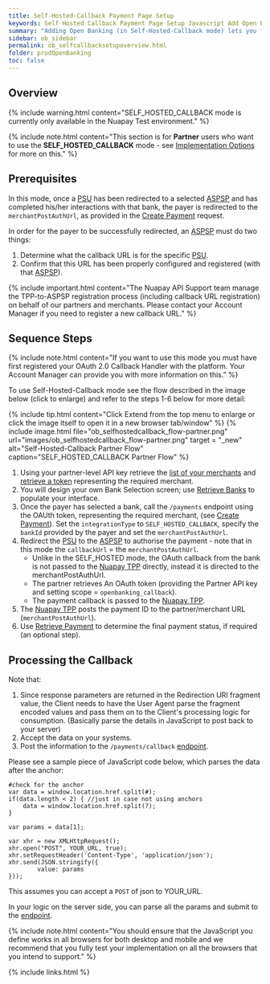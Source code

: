 ```yaml
---
title: Self-Hosted-Callback Payment Page Setup
keywords: Self Hosted Callback Payment Page Setup Javascript Add Open Banking Payment Page
summary: "Adding Open Banking (in Self-Hosted-Callback mode) lets you fully control your PSU's payment journey and allows you to bypass the Nuapay TPP."
sidebar: ob_sidebar
permalink: ob_selfcallbacksetupoverview.html
folder: prodOpenBanking
toc: false
---
```


## Overview

{% include warning.html content="SELF_HOSTED_CALLBACK mode is currently only available in the Nuapay Test environment." %}


{% include note.html content="This section is for **Partner** users who want to use the **SELF_HOSTED_CALLBACK** mode - see [Implementation Options](ob_pispimplementation.html) for more on this." %}

## Prerequisites

In this mode, once a <a href="#" data-toggle="tooltip" data-original-title="{{site.data.glossary.psu}}">PSU</a> has been redirected to a selected <a href="#" data-toggle="tooltip" data-original-title="{{site.data.glossary.aspsp}}">ASPSP</a> and has completed his/her interactions with that bank, the payer is redirected to the `merchantPostAuthUrl`, as provided in the [Create Payment](ob_createpayment.html) request. 

In order for the payer to be successfully redirected, an <a href="#" data-toggle="tooltip" data-original-title="{{site.data.glossary.aspsp}}">ASPSP</a> must do two things:

1. Determine what the callback URL is for the specific <a href="#" data-toggle="tooltip" data-original-title="{{site.data.glossary.psu}}">PSU</a>.
1. Confirm that this URL has been properly configured and registered (with that <a href="#" data-toggle="tooltip" data-original-title="{{site.data.glossary.aspsp}}">ASPSP</a>).

{% include important.html content="The Nuapay API Support team manage the TPP-to-ASPSP registration process (including callback URL registration) on behalf of our partners and merchants. Please contact your Account Manager if you need to register a new callback URL." %}

## Sequence Steps

{% include note.html content="If you want to use this mode you must have first registered your OAuth 2.0 Callback Handler with the platform. Your Account Manager can provide you with more information on this." %}

To use Self-Hosted-Callback mode see the flow described in the image below (click to enlarge) and refer to the steps 1-6 below for more detail:

{% include tip.html content="Click Extend from the top menu to enlarge or click the image itself to open it in a new browser tab/window" %}
{% include image.html file="ob_selfhostedcallback_flow-partner.png" url="images/ob_selfhostedcallback_flow-partner.png" target = "_new" alt="Self-Hosted-Callback Partner Flow" caption="SELF_HOSTED_CALLBACK Partner Flow" %}

1. Using your partner-level API key retrieve the [list of your merchants](ob_partnerintegration.html#api-details---get-organisations) and [retrieve a token](ob_partnerintegration.html#api-details---post-tokens) representing the required merchant.
1. You will design your own Bank Selection screen; use [Retrieve Banks](ob_getbank.html) to populate your interface. 
1. Once the payer has selected a bank, call the `/payments` endpoint using the OAUth token, representing the required merchant, (see [Create Payment](ob_createpayment.html)).
Set the `integrationType` to `SELF_HOSTED_CALLBACK`, specify the `bankId` provided by the payer and set the `merchantPostAuthUrl`.
1. Redirect the <a href="#" data-toggle="tooltip" data-original-title="{{site.data.glossary.psu}}">PSU</a> to the <a href="#" data-toggle="tooltip" data-original-title="{{site.data.glossary.aspsp}}">ASPSP</a> to authorise the payment - note that in this mode the `callbackUrl` = the `merchantPostAuthUrl`.
   * Unlike in the SELF_HOSTED mode, the OAuth callback from the bank is not passed to the <a href="#" data-toggle="tooltip" data-original-title="{{site.data.glossary.nupay_tpp}}">Nuapay TPP</a> directly, instead it is directed to the merchantPostAuthUrl. 
   * The partner retrieves An OAuth token (providing the Partner API key and setting scope = `openbanking_callback`).
   * The payment callback is passed to the <a href="#" data-toggle="tooltip" data-original-title="{{site.data.glossary.nupay_tpp}}">Nuapay TPP</a>.
1. The <a href="#" data-toggle="tooltip" data-original-title="{{site.data.glossary.nupay_tpp}}">Nuapay TPP</a> posts the payment ID to the partner/merchant URL (`merchantPostAuthUrl`).
1. Use [Retrieve Payment](ob_retrievepayment.html) to determine the final payment status, if required (an optional step). 

## Processing the Callback

Note that:

1. Since response parameters are returned in the Redirection URI fragment value, the Client needs to have the User Agent parse the fragment encoded values and pass them on to the Client's processing logic for consumption. (Basically parse the details in JavaScript to post back to your server)
1. Accept the data on your systems.
1. Post the information to the `/payments/callback` [endpoint](ob_paymentcallback.html).

Please see a sample piece of JavaScript code below, which parses the data after the anchor:

	#check for the anchor
	var data = window.location.href.split(#);
	if(data.length < 2) { //just in case not using anchors
	    data = window.location.href.split(?);
	}

	var params = data[1]; 

	var xhr = new XMLHttpRequest();
	xhr.open("POST", YOUR_URL, true);
	xhr.setRequestHeader('Content-Type', 'application/json');
	xhr.send(JSON.stringify({
    		value: params
	}));


This assumes you can accept a `POST` of json to YOUR_URL.

In your logic on the server side, you can parse all the params and submit to the [endpoint](ob_paymentcallback.html).

{% include note.html content="You should ensure that the JavaScript you define works in all browsers for both desktop and mobile and we recommend that you fully test your implementation on all the browsers that you intend to support." %}


{% include links.html %}






